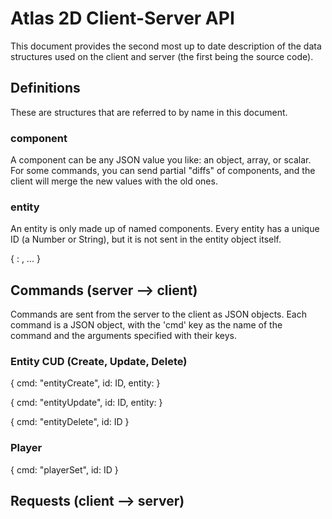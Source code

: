
# Atlas 2D Client-Server API
This document provides the second most up to date description of the data structures used on the client and server (the first being the source code).

## Definitions
These are structures that are referred to by name in this document.

### component
A component can be any JSON value you like: an object, array, or scalar.
For some commands, you can send partial "diffs" of components,
and the client will merge the new values with the old ones.

### entity
An entity is only made up of named components.
Every entity has a unique ID (a Number or String), but it is not sent
in the entity object itself.

{
  <component-name>: <component>,
  ...
}



## Commands (server --> client)
Commands are sent from the server to the client as JSON objects.
Each command is a JSON object, with the 'cmd' key as the name of the
command and the arguments specified with their keys.


### Entity CUD (Create, Update, Delete)

{
  cmd: "entityCreate",
  id: ID,
  entity: <entity>
}

{
  cmd: "entityUpdate",
  id: ID,
  entity: <partial-entity>
}

{
  cmd: "entityDelete",
  id: ID
}

### Player

{
  cmd: "playerSet",
  id: ID
}



## Requests (client --> server)


### 